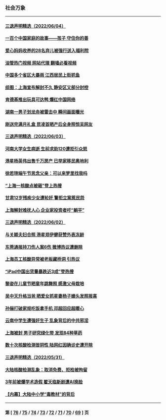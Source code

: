 ### 社会万象
---
#### [三退声明精选（2022/06/04）](../../pages/ncid282/n13752701.md?06060045) 
#### [一百个中国家庭的故事——孩子 守住你的善](../../pages/ncid282/n13752435.md?06060045) 
#### [爱心妈妈收养的28名弃儿被强行送入福利院](../../pages/ncid282/n13752429.md?06060045) 
#### [油管热门视频 网站代理 翻墙必看视频](http://209.222.30.114:81/youtube.html?06060045)
#### [中国多个省区大暴雨 江西居民上街抓鱼](../../pages/ncid282/n13752238.md?06060045) 
#### [组图：上海宣布解封不久 静安区又部分封控](../../pages/ncid282/n13752190.md?06060045) 
#### [肯德基推出玩具可达鸭 爆红中国网络](../../pages/ncid282/n13752318.md?06060045) 
#### [湖南一男子划龙舟被雷击中 瞬间画面曝光](../../pages/ncid282/n13752080.md?06060045) 
#### [刚送完满月礼盒 昆凌首晒产后全身照惊呆网友](../../pages/ncid282/n13751953.md?06060045) 
#### [三退声明精选（2022/06/03）](../../pages/ncid282/n13752074.md?06060045) 
#### [河南大学女生病逝 生前求助120遭拒引众怒](../../pages/ncid282/n13751858.md?06060045) 
#### [港星杨英伟出售千万房产 已举家移民奥地利](../../pages/ncid282/n13751923.md?06060045) 
#### [徐若瑄端午节思念父亲：可以来梦里找我吗](../../pages/ncid282/n13751913.md?06060045) 
#### [“上海一核酸点被砸”登上热搜](../../pages/ncid282/n13751565.md?06060045) 
#### [甘肃12岁残疾少女遭轮奸 警拒立案惹民怨](../../pages/ncid282/n13751538.md?06060045) 
#### [上海解封难抚人心 企业家投资者吁“躺平”](../../pages/ncid282/n13751501.md?06060045) 
#### [三退声明精选（2022/06/02）](../../pages/ncid282/n13751356.md?06060045) 
#### [与关颖夫妇合照 港星郑伊健获赞外表冻龄](../../pages/ncid282/n13751230.md?06060045) 
#### [东莞通报持刀伤人案6伤 微博热议遭删除](../../pages/ncid282/n13750925.md?06060045) 
#### [上海员工核酸异常被老板藏桥洞 引热议](../../pages/ncid282/n13750893.md?06060045) 
#### [“iPad中国出货量暴跌近3成”登热搜](../../pages/ncid282/n13750742.md?06060045) 
#### [黎姿在儿童节晒童年跳舞照 感激父母栽培](../../pages/ncid282/n13750476.md?06060045) 
#### [吴中天升格当爸 晒爱女抓星妻杨子姗头发照报喜](../../pages/ncid282/n13750447.md?06060045) 
#### [孙俪打破家规吃饭拿手机 邓超回应超暖心](../../pages/ncid282/n13750412.md?06060045) 
#### [云南中学生遭强奸生子 乱象背后的中共邪淫](../../pages/ncid282/n13750214.md?06060045) 
#### [上海被封 男子研究绿化带 发现84种草药](../../pages/ncid282/n13750071.md?06060045) 
#### [数十次核酸检测皆阴性 陆网红因确诊史遭开除](../../pages/ncid282/n13749706.md?06060045) 
#### [三退声明精选（2022/05/31）](../../pages/ncid282/n13749814.md?06060045) 
#### [大陆核酸检测乱象：取消免费、拒检被拘留](../../pages/ncid282/n13749693.md?06060045) 
#### [3年前被爆学术造假 翟天临新剧遭AI换脸](../../pages/ncid282/n13749545.md?06060045) 
#### [【内幕】大陆中小学“毒教材”的背后](../../pages/ncid282/n13749434.md?06060045) 

---
#### 第 [ [76](./76.md?06060045) / [75](./75.md?06060045) / [74](./74.md?06060045) / [73](./73.md?06060045) / [72](./72.md?06060045) / [71](./71.md?06060045) / [70](./70.md?06060045) / [69](./69.md?06060045) ] 页
